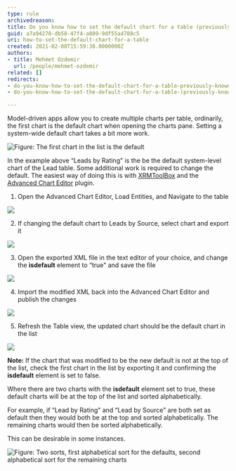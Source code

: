 ```yaml
---
type: rule
archivedreason: 
title: Do you know how to set the default chart for a table (previously known as an entity)?
guid: a7a94278-db58-47f4-a809-9df55a4788c5
uri: how-to-set-the-default-chart-for-a-table
created: 2021-02-08T15:59:38.0000000Z
authors:
- title: Mehmet Ozdemir
  url: /people/mehmet-ozdemir
related: []
redirects:
- do-you-know-how-to-set-the-default-chart-for-a-table-previously-known-as-an-entity
- do-you-know-how-to-set-the-default-chart-for-a-table-(previously-known-as-an-entity)

---
```


Model-driven apps allow you to create multiple charts per table, ordinarily, the first chart is the default chart when opening the charts pane. Setting a system-wide default chart takes a bit more work.

<!--endintro-->

![Figure: The first chart in the list is the default](default-chart-1.png)  

In the example above “Leads by Rating" is the be the default system-level chart of the Lead table. Some additional work is required to change the default. The easiest way of doing this is with     [XRMToolBox](https://www.xrmtoolbox.com/) and the     [Advanced Chart Editor](https://crmchartguy.com/2017/06/10/edit-charts-in-the-xrmtoolbox-for-dynamics-365/) plugin.

1. Open the Advanced Chart Editor, Load Entities, and Navigate to the table

![](default-chart-2.png)  

2. If changing the default chart to Leads by Source, select chart and export it

![](default-chart-3.png)  

3. Open the exported XML file in the text editor of your choice, and change the  **isdefault** element to “true" and save the file

![](default-chart-4.png)  

4. Import the modified XML back into the Advanced Chart Editor and publish the changes

![](default-chart-5.png)  

5. Refresh the Table view, the updated chart should be the default chart in the list

![](default-chart-6.png)  



**Note:** If the chart that was modified to be the new default is not at the top of the list, check the first chart in the list by exporting it and confirming the      **isdefault** element is set to false.

Where there are two charts with the      **isdefault** element set to true, these default charts will be at the top of the list and sorted alphabetically.

For example, if “Lead by Rating" and “Lead by Source" are both set as default then they would both be at the top and sorted alphabetically. The remaining charts would then be sorted alphabetically.

This can be desirable in some instances.

![Figure: Two sorts, first alphabetical sort for the defaults, second alphabetical sort for the remaining charts](default-chart-7.png)
